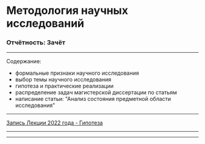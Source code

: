 # Методология научных исследований

### Отчётность: Зачёт  

---  

Содержание:  
- формальные признаки научного исследования  
- выбор темы научного исследования  
- гипотеза и практические реализации  
- распределение задач магистерской диссертации по статьям  
- написание статьи: "Анализ состояния предметной области исследования"  

---  

[Запись Лекции 2022 года - Гипотеза](https://bbb6.psaa.ru/playback/presentation/2.3/c53ddb2862a4beb89e00b931c76ae39e924c3c35-1662641459022)  

---  
---  

